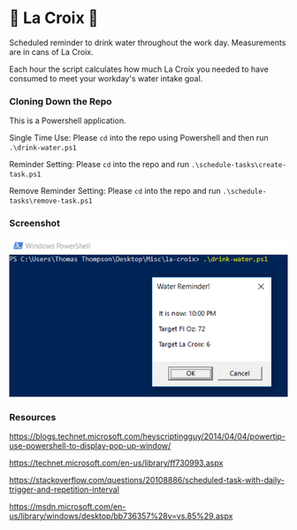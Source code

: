 # :ocean: La Croix :tangerine:
Scheduled reminder to drink water throughout the work day. Measurements are in cans of La Croix. 

Each hour the script calculates how much La Croix you needed to have consumed to meet your workday's water intake goal.



### Cloning Down the Repo
This is a Powershell application. 

Single Time Use: Please `cd` into the repo using Powershell and then run `.\drink-water.ps1`

Reminder Setting: Please `cd` into the repo and run `.\schedule-tasks\create-task.ps1`

Remove Reminder Setting: Please `cd` into the repo and run `.\schedule-tasks\remove-task.ps1`



### Screenshot
![GUI Prompt](/screenshot.png)



### Resources
https://blogs.technet.microsoft.com/heyscriptingguy/2014/04/04/powertip-use-powershell-to-display-pop-up-window/

https://technet.microsoft.com/en-us/library/ff730993.aspx

https://stackoverflow.com/questions/20108886/scheduled-task-with-daily-trigger-and-repetition-interval

https://msdn.microsoft.com/en-us/library/windows/desktop/bb736357%28v=vs.85%29.aspx
